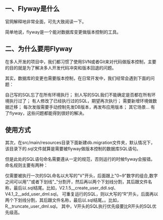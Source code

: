## 一、Flyway是什么
官网解释地非常全面，可先大致阅读一下。

简单地说，flyway是一个能对数据库变更做版本控制的工具。

## 二、为什么要用Flyway
在多人开发的项目中，我们都习惯了使用SVN或者Git来对代码做版本控制，主要的目的就是为了解决多人开发代码冲突和版本回退的问题。

其实，数据库的变更也需要版本控制，在日常开发中，我们经常会遇到下面的问题：

自己写的SQL忘了在所有环境执行；
别人写的SQL我们不能确定是否都在所有环境执行过了；
有人修改了已经执行过的SQL，期望再次执行；
需要新增环境做数据迁移；
每次发版需要手动控制先发DB版本，再发布应用版本；
其它场景...
有了flyway，这些问题都能得到很好的解决。

## 使用方式
其次，在src/main/resources目录下面新建db.migration文件夹，默认情况下，该目录下的.sql文件就算是需要被flyway做版本控制的数据库SQL语句。

但是此处的SQL语句命名需要遵从一定的规范，否则运行的时候flyway会报错。命名规则主要有两种：

仅需要被执行一次的SQL命名以大写的"V"开头，后面跟上"0~9"数字的组合,数字之间可以用“.”或者下划线"_"分割开，然后再以两个下划线分割，其后跟文件名称，最后以.sql结尾。比如，V2.1.5__create_user_ddl.sql、V4.1_2__add_user_dml.sql。
可重复运行的SQL，则以大写的“R”开头，后面再以两个下划线分割，其后跟文件名称，最后以.sql结尾。。比如，R__truncate_user_dml.sql。
其中，V开头的SQL执行优先级要比R开头的SQL优先级高。
